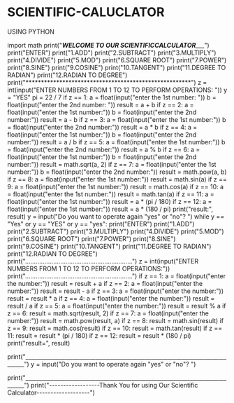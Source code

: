 # SCIENTIFIC-CALUCLATOR
USING PYTHON

import math
print("___________________WELCOME TO OUR SCIENTIFICCALCULATOR______________________")
print("ENTER")
print("1.ADD")
print("2.SUBTRACT")
print("3.MULTIPLY")
print("4.DIVIDE")
print("5.MOD")
print("6.SQUARE ROOT")
print("7.POWER")
print("8.SINE")
print("9.COSINE")
print("10.TANGENT")
print("11.DEGREE TO RADIAN")
print("12.RADIAN TO DEGREE")
print("******************************************************")
z = int(input("ENTER NUMBERS FROM 1 TO 12 TO PERFORM OPERATIONS: "))
y = "YES"
pi = 22 / 7
if z == 1:
    a = float(input("enter the 1st number: "))
b = float(input("enter the 2nd number: "))
result = a + b
if z == 2:
    a = float(input("enter the 1st number:"))
b = float(input("enter the 2nd number:"))
result = a - b
if z == 3:
    a = float(input("enter the 1st number:"))
b = float(input("enter the 2nd number:"))
result = a * b
if z == 4:
    a = float(input("enter the 1st number:"))
b = float(input("enter the 2nd number:"))
result = a / b
if z == 5:
    a = float(input("enter the 1st number:"))
b = float(input("enter the 2nd number:"))
result = a % b
if z == 6:
    a = float(input("enter the 1st number:"))
b = float(input("enter the 2nd number:"))
result = math.sqrt(a, 2)
if z == 7:
    a = float(input("enter the 1st number:"))
b = float(input("enter the 2nd number:"))
result = math.pow(a, b)
if z == 8:
    a = float(input("enter the 1st number:"))
result = math.sin(a)
if z == 9:
    a = float(input("enter the 1st number:"))
result = math.cos(a)
if z == 10:
    a = float(input("enter the 1st number:"))
result = math.tan(a)
if z == 11:
    a = float(input("enter the 1st number:"))
result = a * (pi / 180)
if z == 12:
    a = float(input("enter the 1st number:"))
result = a * (180 / pi)
print("result:", result)
y = input("Do you want to operate again \"yes\" or \"no\"? ")
while y == "Yes" or y == "YES" or y == "yes":
    print("ENTER")
    print("1.ADD")
    print("2.SUBTRACT")
    print("3.MULTIPLY")
    print("4.DIVIDE")
    print("5.MOD")
    print("6.SQUARE ROOT")
    print("7.POWER")
    print("8.SINE")
    print("9.COSINE")
    print("10.TANGENT")
    print("11.DEGREE TO RADIAN")
    print("12.RADIAN TO DEGREE")
    print(".............................................................")
    z = int(input("ENTER NUMBERS FROM 1 TO 12 TO PERFORM OPERATIONS:"))
    print(".............................................................")
    if z == 1:
        a = float(input("enter the number:"))
    result = result + a
    if z == 2:
        a = float(input("enter the number:"))
    result = result - a
    if z == 3:
        a = float(input("enter the number:"))
    result = result * a
    if z == 4:
        a = float(input("enter the number:"))
    result = result / a
    if z == 5:
        a = float(input("enter the number:"))
    result = result % a
    if z == 6:
        result = math.sqrt(result, 2)
    if z == 7:
        a = float(input("enter the number:"))
    result = math.pow(result, a)
    if z == 8:
        result = math.sin(result)
    if z == 9:
        result = math.cos(result)
    if z == 10:
        result = math.tan(result)
    if z == 11:
        result = result * (pi / 180)
    if z == 12:
        result = result * (180 / pi)
    print("result=", result)

print("______________________________________________________________________________")
y = input("Do you want to operate again \"yes\" or \"no\"? ")

print("______________________________________________________________________________")
print("------------------Thank You for using Our Scientific Calculator-------------------")
